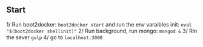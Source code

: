 ## Start

1/ Run boot2docker: `boot2docker start` and run the env varaibles init: `eval "$(boot2docker shellinit)"`
2/ Run background, run mongo: `mongod &`
3/ Rin the sever `gulp`
4/ go to `localhost:3000`
